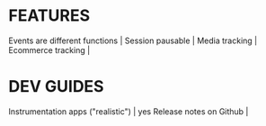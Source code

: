 # FEATURES
Events are different functions | 
Session pausable | 
Media tracking | 
Ecommerce tracking | 

# DEV GUIDES
Instrumentation apps ("realistic") | yes
Release notes on Github | 
